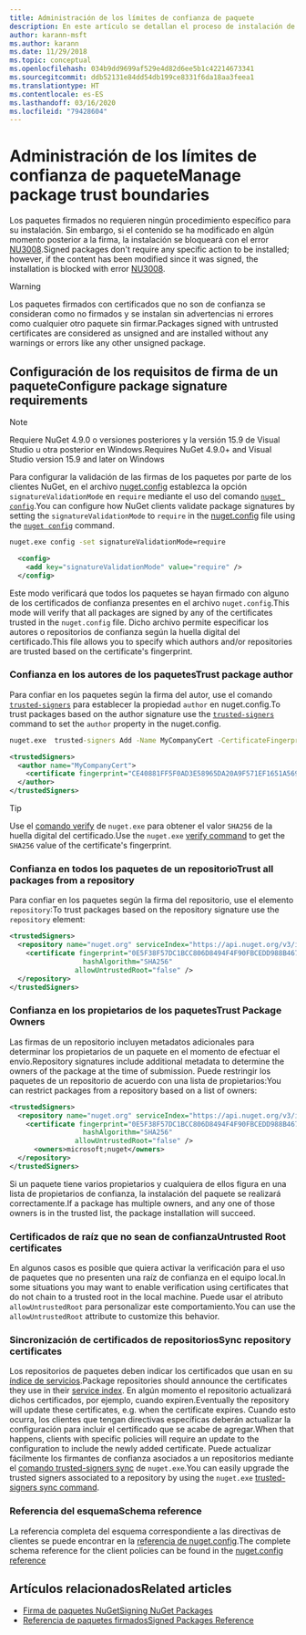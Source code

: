 ```yaml
---
title: Administración de los límites de confianza de paquete
description: En este artículo se detallan el proceso de instalación de paquetes NuGet firmados y las opciones de configuración de la confianza en la firma de los paquetes.
author: karann-msft
ms.author: karann
ms.date: 11/29/2018
ms.topic: conceptual
ms.openlocfilehash: 034b9dd9699af529e4d82d6ee5b1c42214673341
ms.sourcegitcommit: ddb52131e84dd54db199ce8331f6da18aa3feea1
ms.translationtype: HT
ms.contentlocale: es-ES
ms.lasthandoff: 03/16/2020
ms.locfileid: "79428604"
---
```

# <a name="manage-package-trust-boundaries"></a><span data-ttu-id="e0cac-103">Administración de los límites de confianza de paquete</span><span class="sxs-lookup"><span data-stu-id="e0cac-103">Manage package trust boundaries</span></span>

<span data-ttu-id="e0cac-104">Los paquetes firmados no requieren ningún procedimiento específico para su instalación. Sin embargo, si el contenido se ha modificado en algún momento posterior a la firma, la instalación se bloqueará con el error [NU3008](../reference/errors-and-warnings/NU3008.md).</span><span class="sxs-lookup"><span data-stu-id="e0cac-104">Signed packages don't require any specific action to be installed; however, if the content has been modified since it was signed, the installation is blocked with error [NU3008](../reference/errors-and-warnings/NU3008.md).</span></span>

> [!Warning]
> <span data-ttu-id="e0cac-105">Los paquetes firmados con certificados que no son de confianza se consideran como no firmados y se instalan sin advertencias ni errores como cualquier otro paquete sin firmar.</span><span class="sxs-lookup"><span data-stu-id="e0cac-105">Packages signed with untrusted certificates are considered as unsigned and are installed without any warnings or errors like any other unsigned package.</span></span>

## <a name="configure-package-signature-requirements"></a><span data-ttu-id="e0cac-106">Configuración de los requisitos de firma de un paquete</span><span class="sxs-lookup"><span data-stu-id="e0cac-106">Configure package signature requirements</span></span>

> [!Note]
> <span data-ttu-id="e0cac-107">Requiere NuGet 4.9.0 o versiones posteriores y la versión 15.9 de Visual Studio u otra posterior en Windows.</span><span class="sxs-lookup"><span data-stu-id="e0cac-107">Requires NuGet 4.9.0+ and Visual Studio version 15.9 and later on Windows</span></span>

<span data-ttu-id="e0cac-108">Para configurar la validación de las firmas de los paquetes por parte de los clientes NuGet, en el archivo [nuget.config](../reference/nuget-config-file.md) establezca la opción `signatureValidationMode` en `require` mediante el uso del comando [`nuget config`](../reference/cli-reference/cli-ref-config.md).</span><span class="sxs-lookup"><span data-stu-id="e0cac-108">You can configure how NuGet clients validate package signatures by setting the `signatureValidationMode` to `require` in the [nuget.config](../reference/nuget-config-file.md) file using the [`nuget config`](../reference/cli-reference/cli-ref-config.md) command.</span></span>

```cmd
nuget.exe config -set signatureValidationMode=require
```

```xml
  <config>
    <add key="signatureValidationMode" value="require" />
  </config>
```

<span data-ttu-id="e0cac-109">Este modo verificará que todos los paquetes se hayan firmado con alguno de los certificados de confianza presentes en el archivo `nuget.config`.</span><span class="sxs-lookup"><span data-stu-id="e0cac-109">This mode will verify that all packages are signed by any of the certificates trusted in the `nuget.config` file.</span></span> <span data-ttu-id="e0cac-110">Dicho archivo permite especificar los autores o repositorios de confianza según la huella digital del certificado.</span><span class="sxs-lookup"><span data-stu-id="e0cac-110">This file allows you to specify which authors and/or repositories are trusted based on the certificate's fingerprint.</span></span>

### <a name="trust-package-author"></a><span data-ttu-id="e0cac-111">Confianza en los autores de los paquetes</span><span class="sxs-lookup"><span data-stu-id="e0cac-111">Trust package author</span></span>

<span data-ttu-id="e0cac-112">Para confiar en los paquetes según la firma del autor, use el comando [`trusted-signers`](../reference/cli-reference/cli-ref-trusted-signers.md) para establecer la propiedad `author` en nuget.config.</span><span class="sxs-lookup"><span data-stu-id="e0cac-112">To trust packages based on the author signature use the [`trusted-signers`](../reference/cli-reference/cli-ref-trusted-signers.md) command to set the `author` property in the nuget.config.</span></span>

```cmd
nuget.exe  trusted-signers Add -Name MyCompanyCert -CertificateFingerprint CE40881FF5F0AD3E58965DA20A9F571EF1651A56933748E1BF1C99E537C4E039 -FingerprintAlgorithm SHA256
```

```xml
<trustedSigners>
  <author name="MyCompanyCert">
    <certificate fingerprint="CE40881FF5F0AD3E58965DA20A9F571EF1651A56933748E1BF1C99E537C4E039" hashAlgorithm="SHA256" allowUntrustedRoot="false" />
  </author>
</trustedSigners>
```

>[!TIP]
><span data-ttu-id="e0cac-113">Use el [comando verify](../reference/cli-reference/cli-ref-verify.md) de `nuget.exe` para obtener el valor `SHA256` de la huella digital del certificado.</span><span class="sxs-lookup"><span data-stu-id="e0cac-113">Use the `nuget.exe` [verify command](../reference/cli-reference/cli-ref-verify.md) to get the `SHA256` value of the certificate's fingerprint.</span></span>


### <a name="trust-all-packages-from-a-repository"></a><span data-ttu-id="e0cac-114">Confianza en todos los paquetes de un repositorio</span><span class="sxs-lookup"><span data-stu-id="e0cac-114">Trust all packages from a repository</span></span>

<span data-ttu-id="e0cac-115">Para confiar en los paquetes según la firma del repositorio, use el elemento `repository`:</span><span class="sxs-lookup"><span data-stu-id="e0cac-115">To trust packages based on the repository signature use the `repository` element:</span></span>

```xml
<trustedSigners>  
  <repository name="nuget.org" serviceIndex="https://api.nuget.org/v3/index.json">
    <certificate fingerprint="0E5F38F57DC1BCC806D8494F4F90FBCEDD988B4676070...." 
                  hashAlgorithm="SHA256" 
                allowUntrustedRoot="false" />
  </repository>
</trustedSigners>
```

### <a name="trust-package-owners"></a><span data-ttu-id="e0cac-116">Confianza en los propietarios de los paquetes</span><span class="sxs-lookup"><span data-stu-id="e0cac-116">Trust Package Owners</span></span>

<span data-ttu-id="e0cac-117">Las firmas de un repositorio incluyen metadatos adicionales para determinar los propietarios de un paquete en el momento de efectuar el envío.</span><span class="sxs-lookup"><span data-stu-id="e0cac-117">Repository signatures include additional metadata to determine the owners of the package at the time of submission.</span></span> <span data-ttu-id="e0cac-118">Puede restringir los paquetes de un repositorio de acuerdo con una lista de propietarios:</span><span class="sxs-lookup"><span data-stu-id="e0cac-118">You can restrict packages from a repository based on a list of owners:</span></span>

```xml
<trustedSigners>  
  <repository name="nuget.org" serviceIndex="https://api.nuget.org/v3/index.json">
    <certificate fingerprint="0E5F38F57DC1BCC806D8494F4F90FBCEDD988B4676070...." 
                  hashAlgorithm="SHA256" 
                allowUntrustedRoot="false" />
      <owners>microsoft;nuget</owners>
  </repository>
</trustedSigners>
```

<span data-ttu-id="e0cac-119">Si un paquete tiene varios propietarios y cualquiera de ellos figura en una lista de propietarios de confianza, la instalación del paquete se realizará correctamente.</span><span class="sxs-lookup"><span data-stu-id="e0cac-119">If a package has multiple owners, and any one of those owners is in the trusted list, the package installation will succeed.</span></span>

### <a name="untrusted-root-certificates"></a><span data-ttu-id="e0cac-120">Certificados de raíz que no sean de confianza</span><span class="sxs-lookup"><span data-stu-id="e0cac-120">Untrusted Root certificates</span></span>

<span data-ttu-id="e0cac-121">En algunos casos es posible que quiera activar la verificación para el uso de paquetes que no presenten una raíz de confianza en el equipo local.</span><span class="sxs-lookup"><span data-stu-id="e0cac-121">In some situations you may want to enable verification using certificates that do not chain to a trusted root in the local machine.</span></span> <span data-ttu-id="e0cac-122">Puede usar el atributo `allowUntrustedRoot` para personalizar este comportamiento.</span><span class="sxs-lookup"><span data-stu-id="e0cac-122">You can use the `allowUntrustedRoot` attribute to customize this behavior.</span></span>

### <a name="sync-repository-certificates"></a><span data-ttu-id="e0cac-123">Sincronización de certificados de repositorios</span><span class="sxs-lookup"><span data-stu-id="e0cac-123">Sync repository certificates</span></span>

<span data-ttu-id="e0cac-124">Los repositorios de paquetes deben indicar los certificados que usan en su [índice de servicios](../api/service-index.md).</span><span class="sxs-lookup"><span data-stu-id="e0cac-124">Package repositories should announce the certificates they use in their [service index](../api/service-index.md).</span></span> <span data-ttu-id="e0cac-125">En algún momento el repositorio actualizará dichos certificados, por ejemplo, cuando expiren.</span><span class="sxs-lookup"><span data-stu-id="e0cac-125">Eventually the repository will update these certificates, e.g. when the certificate expires.</span></span> <span data-ttu-id="e0cac-126">Cuando esto ocurra, los clientes que tengan directivas específicas deberán actualizar la configuración para incluir el certificado que se acabe de agregar.</span><span class="sxs-lookup"><span data-stu-id="e0cac-126">When that happens, clients with specific policies will require an update to the configuration to include the newly added certificate.</span></span> <span data-ttu-id="e0cac-127">Puede actualizar fácilmente los firmantes de confianza asociados a un repositorios mediante el [comando trusted-signers sync](../reference/cli-reference/cli-ref-trusted-signers.md#nuget-trusted-signers-sync--name-name) de `nuget.exe`.</span><span class="sxs-lookup"><span data-stu-id="e0cac-127">You can easily upgrade the trusted signers associated to a repository by using the `nuget.exe` [trusted-signers sync command](../reference/cli-reference/cli-ref-trusted-signers.md#nuget-trusted-signers-sync--name-name).</span></span>

### <a name="schema-reference"></a><span data-ttu-id="e0cac-128">Referencia del esquema</span><span class="sxs-lookup"><span data-stu-id="e0cac-128">Schema reference</span></span>

<span data-ttu-id="e0cac-129">La referencia completa del esquema correspondiente a las directivas de clientes se puede encontrar en la [referencia de nuget.config](../reference/nuget-config-file.md#trustedsigners-section).</span><span class="sxs-lookup"><span data-stu-id="e0cac-129">The complete schema reference for the client policies can be found in the [nuget.config reference](../reference/nuget-config-file.md#trustedsigners-section)</span></span>

## <a name="related-articles"></a><span data-ttu-id="e0cac-130">Artículos relacionados</span><span class="sxs-lookup"><span data-stu-id="e0cac-130">Related articles</span></span>

- [<span data-ttu-id="e0cac-131">Firma de paquetes NuGet</span><span class="sxs-lookup"><span data-stu-id="e0cac-131">Signing NuGet Packages</span></span>](../create-packages/Sign-a-Package.md)
- [<span data-ttu-id="e0cac-132">Referencia de paquetes firmados</span><span class="sxs-lookup"><span data-stu-id="e0cac-132">Signed Packages Reference</span></span>](../reference/Signed-Packages-Reference.md)
